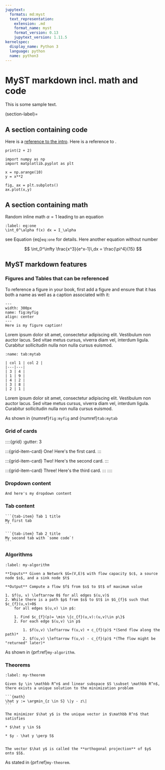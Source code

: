 ```yaml
---
jupytext:
  formats: md:myst
  text_representation:
    extension: .md
    format_name: myst
    format_version: 0.13
    jupytext_version: 1.11.5
kernelspec:
  display_name: Python 3
  language: python
  name: python3
---
```


# MyST markdown incl. math and code

This is some sample text.

(section-label)=
## A section containing code

Here is a [reference to the intro](../intro.md). Here is a reference to [](section-label).

```{code-cell}
print(2 + 2)
```

```{code-cell}
import numpy as np
import matplotlib.pyplot as plt

x = np.arange(10)
y = x**2

fig, ax = plt.subplots()
ax.plot(x,y)
```

## A section containing math

Random inline math $\alpha=1$ leading to an equation

```{math}
:label: eq:one
\int_0^\alpha f(x) dx = I_\alpha
```

see Equation {eq}`eq:one` for details.
Here another equation without number

$$
  \int_0^\infty \frac{x^3}{e^x-1}\,dx = \frac{\pi^4}{15}
$$

## MyST markdown features

### Figures and Tables that can be referenced

To reference a figure in your book, first add a figure and ensure that it has both a name as well as a caption associated with it:

```{figure} ../logo.png
---
width: 300px
name: fig:myfig
align: center
---
Here is my figure caption!
```

Lorem ipsum dolor sit amet, consectetur adipiscing elit. Vestibulum non auctor lacus. 
Sed vitae metus cursus, viverra diam vel, interdum ligula. Curabitur sollicitudin nulla non nulla cursus euismod. 

```{table} My table title
:name: tab:mytab

| col 1 | col 2 |
|---|---|
| 3 | 4 |
| 1 | 9 |
| 4 | 2 |
| 3 | 8 |
| 2 | 1 |
```

Lorem ipsum dolor sit amet, consectetur adipiscing elit. Vestibulum non auctor lacus. 
Sed vitae metus cursus, viverra diam vel, interdum ligula. Curabitur sollicitudin nulla non nulla cursus euismod. 

As shown in {numref}`fig:myfig` and {numref}`tab:mytab`

### Grid of cards

::::{grid}
:gutter: 3

:::{grid-item-card} One!
Here's the first card.
:::

:::{grid-item-card} Two!
Here's the second card.
:::

:::{grid-item-card} Three!
Here's the third card.
:::
::::

### Dropdown content

```{dropdown} Here's my dropdown
And here's my dropdown content
```

### Tab content

````{tab-set}
```{tab-item} Tab 1 title
My first tab
```

```{tab-item} Tab 2 title
My second tab with `some code`!
```
````

### Algorithms

```{prf:algorithm} Ford–Fulkerson
:label: my-algorithm

**Inputs** Given a Network $G=(V,E)$ with flow capacity $c$, a source node $s$, and a sink node $t$

**Output** Compute a flow $f$ from $s$ to $t$ of maximum value

1. $f(u, v) \leftarrow 0$ for all edges $(u,v)$
2. While there is a path $p$ from $s$ to $t$ in $G_{f}$ such that $c_{f}(u,v)>0$
	for all edges $(u,v) \in p$:

	1. Find $c_{f}(p)= \min \{c_{f}(u,v):(u,v)\in p\}$
	2. For each edge $(u,v) \in p$

		1. $f(u,v) \leftarrow f(u,v) + c_{f}(p)$ *(Send flow along the path)*
		2. $f(u,v) \leftarrow f(u,v) - c_{f}(p)$ *(The flow might be "returned" later)*
```

As shown in {prf:ref}`my-algorithm`.

### Theorems

````{prf:theorem} Orthogonal-Projection-Theorem
:label: my-theorem

Given $y \in \mathbb R^n$ and linear subspace $S \subset \mathbb R^n$,
there exists a unique solution to the minimization problem

```{math}
\hat y := \argmin_{z \in S} \|y - z\|
```

The minimizer $\hat y$ is the unique vector in $\mathbb R^n$ that satisfies

* $\hat y \in S$

* $y - \hat y \perp S$


The vector $\hat y$ is called the **orthogonal projection** of $y$ onto $S$.
````


As stated in {prf:ref}`my-theorem`.